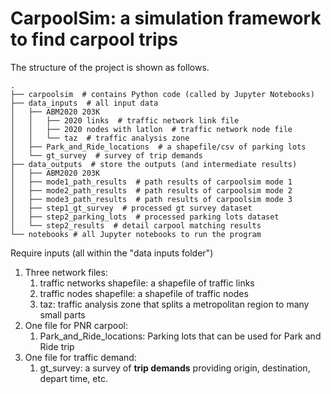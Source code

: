 # CarpoolSim: a simulation framework to find carpool trips

The structure of the project is shown as follows.
```
.
├── carpoolsim  # contains Python code (called by Jupyter Notebooks)
├── data_inputs  # all input data
│   ├── ABM2020 203K
│   │   ├── 2020 links  # traffic network link file
│   │   ├── 2020 nodes with latlon  # traffic network node file
│   │   └── taz  # traffic analysis zone
│   ├── Park_and_Ride_locations  # a shapefile/csv of parking lots
│   └── gt_survey  # survey of trip demands
├── data_outputs  # store the outputs (and intermediate results)
│   ├── ABM2020 203K
│   ├── mode1_path_results  # path results of carpoolsim mode 1
│   ├── mode2_path_results  # path results of carpoolsim mode 2
│   ├── mode3_path_results  # path results of carpoolsim mode 3
│   ├── step1_gt_survey  # processed gt survey dataset
│   ├── step2_parking_lots  # processed parking lots dataset
│   └── step2_results  # detail carpool matching results
└── notebooks # all Jupyter notebooks to run the program
```

Require inputs (all within the "data inputs folder")
1. Three network files:
   1. traffic networks shapefile: a shapefile of traffic links 
   2. traffic nodes shapefile: a shapefile of traffic nodes 
   3. taz: traffic analysis zone that splits a metropolitan region to many small parts
2. One file for PNR carpool:
   1. Park_and_Ride_locations: Parking lots that can be used for Park and Ride trip
3. One file for traffic demand:
   1. gt_survey: a survey of **trip demands** providing origin, destination, depart time, etc.







